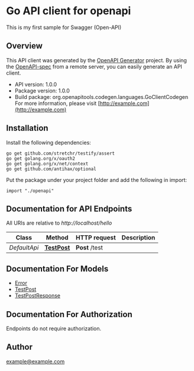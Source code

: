 # Go API client for openapi

This is my first sample for Swagger (Open-API)

## Overview
This API client was generated by the [OpenAPI Generator](https://openapi-generator.tech) project.  By using the [OpenAPI-spec](https://www.openapis.org/) from a remote server, you can easily generate an API client.

- API version: 1.0.0
- Package version: 1.0.0
- Build package: org.openapitools.codegen.languages.GoClientCodegen
For more information, please visit [http://example.com](http://example.com)

## Installation

Install the following dependencies:

```shell
go get github.com/stretchr/testify/assert
go get golang.org/x/oauth2
go get golang.org/x/net/context
go get github.com/antihax/optional
```

Put the package under your project folder and add the following in import:

```golang
import "./openapi"
```

## Documentation for API Endpoints

All URIs are relative to *http://localhost/hello*

Class | Method | HTTP request | Description
------------ | ------------- | ------------- | -------------
*DefaultApi* | [**TestPost**](docs/DefaultApi.md#testpost) | **Post** /test | 


## Documentation For Models

 - [Error](docs/Error.md)
 - [TestPost](docs/TestPost.md)
 - [TestPostResponse](docs/TestPostResponse.md)


## Documentation For Authorization

 Endpoints do not require authorization.


## Author

example@example.com

